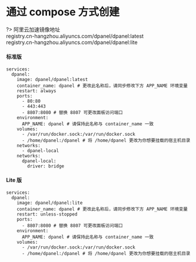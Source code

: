 # 通过 compose 方式创建

?> 阿里云加速镜像地址 \
registry.cn-hangzhou.aliyuncs.com/dpanel/dpanel:latest \
registry.cn-hangzhou.aliyuncs.com/dpanel/dpanel:lite

#### 标准版

```
services:
  dpanel:
    image: dpanel/dpanel:latest
    container_name: dpanel # 更改此名称后，请同步修改下方 APP_NAME 环境变量
    restart: always
    ports:
      - 80:80
      - 443:443
      - 8807:8080 # 替换 8807 可更改面板访问端口
    environment:
      APP_NAME: dpanel # 请保持此名称与 container_name 一致
    volumes:
      - /var/run/docker.sock:/var/run/docker.sock
      - /home/dpanel:/dpanel # 将 /home/dpanel 更改为你想要挂载的宿主机目录
    networks:
      - dpanel-local
    networks:
      dpanel-local:
        driver: bridge
```

#### Lite 版

```
services:
  dpanel:
    image: dpanel/dpanel:lite
    container_name: dpanel # 更改此名称后，请同步修改下方 APP_NAME 环境变量
    restart: unless-stopped
    ports:
      - 8807:8080 # 替换 8807 可更改面板访问端口
    environment:
      APP_NAME: dpanel # 请保持此名称与 container_name 一致
    volumes:
      - /var/run/docker.sock:/var/run/docker.sock
      - /home/dpanel:/dpanel # 将 /home/dpanel 更改为你想要挂载的宿主机目录
```

